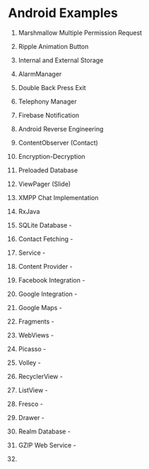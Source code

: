 # Android Examples

1.  Marshmallow Multiple Permission Request
2.  Ripple Animation Button
3.  Internal and External Storage
4.  AlarmManager
5.  Double Back Press Exit
6.  Telephony Manager
7.  Firebase Notification
8.  Android Reverse Engineering
9.  ContentObserver (Contact)
10. Encryption-Decryption
11. Preloaded Database
12. ViewPager (Slide)
13. XMPP Chat Implementation
14. RxJava

7.  SQLite Database -
8.  Contact Fetching -
9.  Service -
10. Content Provider -
11. Facebook Integration -
12. Google Integration -
13. Google Maps -
14. Fragments -
15. WebViews -
16. Picasso -
17. Volley -
18. RecyclerView -
19. ListView -
20. Fresco -
21. Drawer -
22. Realm Database -
23. GZIP Web Service -
25. 
